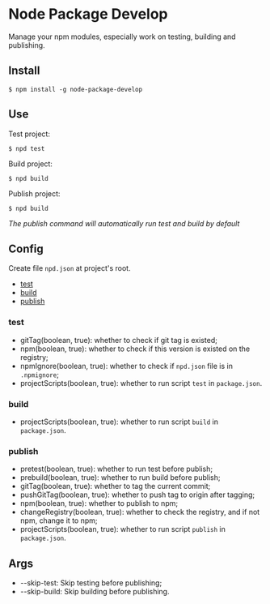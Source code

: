 # Node Package Develop

Manage your npm modules, especially work on testing, building and publishing.

## Install

```shell
$ npm install -g node-package-develop
```

## Use

Test project:
```shell
$ npd test
```

Build project:
```shell
$ npd build
```

Publish project:
```shell
$ npd build
```

*The publish command will automatically run test and build by default*

## Config

Create file `npd.json` at project's root.

- [test](#test)
- [build](#build)
- [publish](#publish)

### test

- gitTag(boolean, true): whether to check if git tag is existed;  
- npm(boolean, true): whether to check if this version is existed on the registry;
- npmIgnore(boolean, true): whether to check if `npd.json` file is in `.npmignore`;
- projectScripts(boolean, true): whether to run script `test` in `package.json`.

### build

- projectScripts(boolean, true): whether to run script `build` in `package.json`.

### publish

- pretest(boolean, true): whether to run test before publish;
- prebuild(boolean, true): whether to run build before publish;
- gitTag(boolean, true): whether to tag the current commit;
- pushGitTag(boolean, true): whether to push tag to origin after tagging;
- npm(boolean, true): whether to publish to npm;
- changeRegistry(boolean, true): whether to check the registry, and if not npm, change it to npm;
- projectScripts(boolean, true): whether to run script `publish` in `package.json`.

## Args

- --skip-test: Skip testing before publishing;
- --skip-build: Skip building before publishing.
